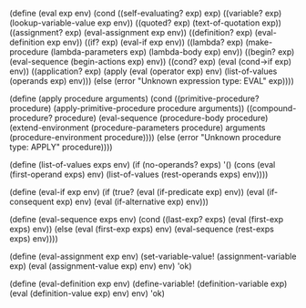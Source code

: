 (define (eval exp env)
  (cond ((self-evaluating? exp) exp)
	((variable? exp) (lookup-variable-value exp env))
	((quoted? exp) (text-of-quotation exp))
	((assignment? exp) (eval-assignment exp env))
	((definition? exp) (eval-definition exp env))
	((if? exp) (eval-if exp env))
	((lambda? exp) (make-procedure (lambda-parameters exp)
				       (lambda-body exp)
				       env))
	((begin? exp)
	 (eval-sequence (begin-actions exp) env))
	((cond? exp) (eval (cond->if exp) env))
	((application? exp)
	 (apply (eval (operator exp) env)
		(list-of-values (operands exp) env)))
	(else
	  (error "Unknown expression type: EVAL" exp))))

(define (apply procedure arguments)
  (cond ((primitive-procedure? procedure)
	 (apply-primitive-procedure procedure arguments))
	((compound-procedure? procedure)
	 (eval-sequence
	   (procedure-body procedure)
	   (extend-environment
	     (procedure-parameters procedure)
	     arguments
	     (procedure-environment procedure))))
	(else (error
		"Unknown procedure type: APPLY" procedure))))


(define (list-of-values exps env)
  (if (no-operands? exps)
    '()
    (cons (eval (first-operand exps) env)
	  (list-of-values (rest-operands exps) env))))

(define (eval-if exp env)
  (if (true? (eval (if-predicate exp) env))
    (eval (if-consequent exp) env)
    (eval (if-alternative exp) env)))

(define (eval-sequence exps env)
  (cond ((last-exp? exps)
	 (eval (first-exp exps) env))
	(else
	  (eval (first-exp exps) env)
	  (eval-sequence (rest-exps exps) env))))


(define (eval-assignment exp env)
  (set-variable-value! (assignment-variable exp)
		       (eval (assignment-value exp) env)
		       env)
  'ok)

(define (eval-definition exp env)
  (define-variable! (definition-variable exp)
		    (eval (definition-value exp) env)
		    env)
  'ok)

